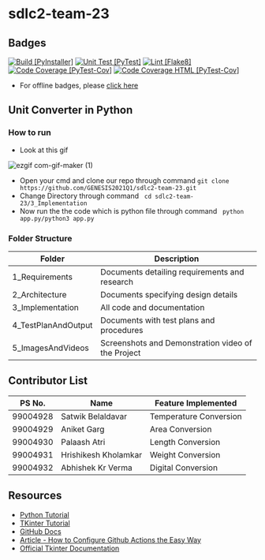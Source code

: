 # sdlc2-team-23
## Badges
[![Build [PyInstaller]](https://github.com/GENESIS2021Q1/sdlc2-team-23/actions/workflows/build-app.yml/badge.svg)](https://github.com/GENESIS2021Q1/sdlc2-team-23/actions/workflows/build-app.yml)
[![Unit Test [PyTest]](https://github.com/GENESIS2021Q1/sdlc2-team-23/actions/workflows/unit-test.yml/badge.svg)](https://github.com/GENESIS2021Q1/sdlc2-team-23/actions/workflows/unit-test.yml)
[![Lint [Flake8]](https://github.com/GENESIS2021Q1/sdlc2-team-23/actions/workflows/flake8-lint.yml/badge.svg)](https://github.com/GENESIS2021Q1/sdlc2-team-23/actions/workflows/flake8-lint.yml)
[![Code Coverage [PyTest-Cov]](https://github.com/GENESIS2021Q1/sdlc2-team-23/actions/workflows/code-coverage-term.yml/badge.svg)](https://github.com/GENESIS2021Q1/sdlc2-team-23/actions/workflows/code-coverage-term.yml)
[![Code Coverage HTML [PyTest-Cov]](https://github.com/GENESIS2021Q1/sdlc2-team-23/actions/workflows/code-coverage-html.yml/badge.svg)](https://github.com/GENESIS2021Q1/sdlc2-team-23/actions/workflows/code-coverage-html.yml)

* For offline badges, please [click here](https://github.com/GENESIS2021Q1/sdlc2-team-23/tree/main/6_Other/Offline_Badges)

## Unit Converter in Python

### How to run 
* Look at this gif

![ezgif com-gif-maker (1)](https://user-images.githubusercontent.com/44923576/124554577-bed1bb80-de53-11eb-9205-4aa1f7460cb8.gif)

* Open your cmd and clone our repo through command `git clone https://github.com/GENESIS2021Q1/sdlc2-team-23.git `
* Change Directory through command ` cd sdlc2-team-23/3_Implementation`
* Now run the the code which is python file through command  ` python app.py/python3 app.py` 


 ### Folder Structure
 | Folder | Description | 
 |---|---|
 | 1_Requirements | Documents detailing requirements and research |
 | 2_Architecture | Documents specifying design details |
 | 3_Implementation | All code and documentation | 
 | 4_TestPlanAndOutput | Documents with test plans and procedures | 
 | 5_ImagesAndVideos | Screenshots and Demonstration video of the Project | 

 ## Contributor List
 | PS No. | Name | Feature Implemented |
 | --- | --- | --- |
 | 99004928 | Satwik Belaldavar | Temperature Conversion |
 | 99004929 | Aniket Garg | Area Conversion |
 | 99004930 | Palaash Atri | Length Conversion |
 | 99004931 | Hrishikesh Kholamkar | Weight Conversion |
 | 99004932 | Abhishek Kr Verma | Digital Conversion |

 ## Resources
 * [Python Tutorial](https://www.tutorialspoint.com/python/index.htm)
 * [TKinter Tutorial](https://www.tutorialspoint.com/python/python_gui_programming.htm)
 * [GitHub Docs](https://docs.github.com/en/actions/guides/building-and-testing-python)
 * [Article - How to Configure Github Actions the Easy Way](https://towardsdatascience.com/setting-up-python-environment-using-github-actions-9a81936be5c9)
 * [Official Tkinter Documentation](https://tkdocs.com/index.html)
